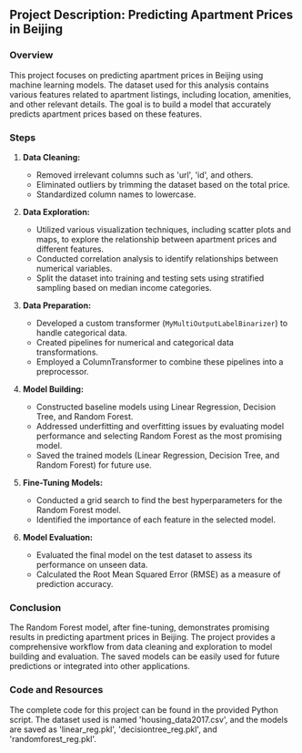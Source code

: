 ## Project Description: Predicting Apartment Prices in Beijing

### Overview
This project focuses on predicting apartment prices in Beijing using machine learning models. The dataset used for this analysis contains various features related to apartment listings, including location, amenities, and other relevant details. The goal is to build a model that accurately predicts apartment prices based on these features.

### Steps

1. **Data Cleaning:**
   - Removed irrelevant columns such as 'url', 'id', and others.
   - Eliminated outliers by trimming the dataset based on the total price.
   - Standardized column names to lowercase.

2. **Data Exploration:**
   - Utilized various visualization techniques, including scatter plots and maps, to explore the relationship between apartment prices and different features.
   - Conducted correlation analysis to identify relationships between numerical variables.
   - Split the dataset into training and testing sets using stratified sampling based on median income categories.

3. **Data Preparation:**
   - Developed a custom transformer (`MyMultiOutputLabelBinarizer`) to handle categorical data.
   - Created pipelines for numerical and categorical data transformations.
   - Employed a ColumnTransformer to combine these pipelines into a preprocessor.

4. **Model Building:**
   - Constructed baseline models using Linear Regression, Decision Tree, and Random Forest.
   - Addressed underfitting and overfitting issues by evaluating model performance and selecting Random Forest as the most promising model.
   - Saved the trained models (Linear Regression, Decision Tree, and Random Forest) for future use.

5. **Fine-Tuning Models:**
   - Conducted a grid search to find the best hyperparameters for the Random Forest model.
   - Identified the importance of each feature in the selected model.

6. **Model Evaluation:**
   - Evaluated the final model on the test dataset to assess its performance on unseen data.
   - Calculated the Root Mean Squared Error (RMSE) as a measure of prediction accuracy.

### Conclusion
The Random Forest model, after fine-tuning, demonstrates promising results in predicting apartment prices in Beijing. The project provides a comprehensive workflow from data cleaning and exploration to model building and evaluation. The saved models can be easily used for future predictions or integrated into other applications.

### Code and Resources
The complete code for this project can be found in the provided Python script. The dataset used is named 'housing_data2017.csv', and the models are saved as 'linear_reg.pkl', 'decisiontree_reg.pkl', and 'randomforest_reg.pkl'.
